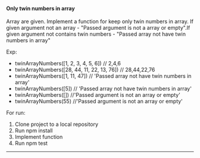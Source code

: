 #### Only twin numbers in array

Array are given. Implement a function for keep only twin numbers in array. If given argument not an array - "Passed argument is not a array or empty".If given argument not contains twin numbers - "Passed array not have twin numbers in array"

Exp:
- twinArrayNumbers([1, 2, 3, 4, 5, 6]) // 2,4,6
- twinArrayNumbers([28, 44, 11, 22, 13, 76]) // 28,44,22,76
- twinArrayNumbers([1, 11, 47]) // 'Passed array not have twin numbers in array'
- twinArrayNumbers([5]) // 'Passed array not have twin numbers in array'
- twinArrayNumbers([]) //'Passed argument is not an array or empty'
- twinArrayNumbers(55) //'Passed argument is not an array or empty'

For run:

1. Clone project to a local repository
2. Run npm install
3. Implement function
4. Run npm test
<hr>

